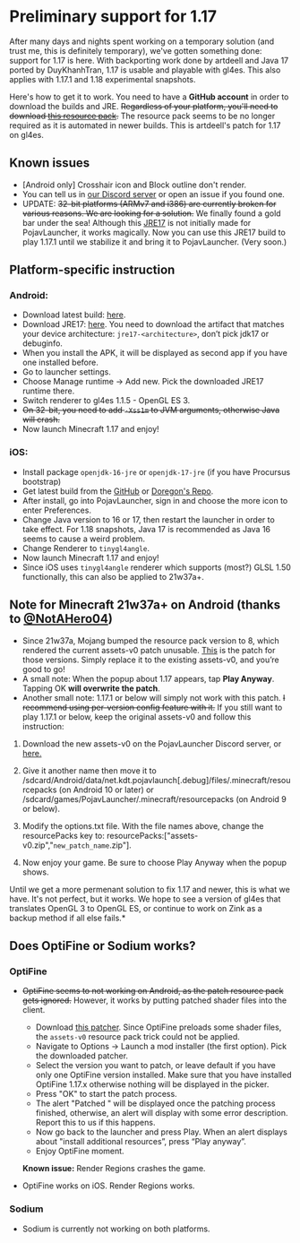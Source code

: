 # Preliminary support for 1.17

After many days and nights spent working on a temporary solution (and trust me, this is definitely temporary), we've gotten something done: support for 1.17 is here. With backporting work done by artdeell and Java 17 ported by DuyKhanhTran, 1.17 is usable and playable with gl4es. This also applies with 1.17.1 and 1.18 experimental snapshots.

Here's how to get it to work. You need to have a **GitHub account** in order to download the builds and JRE. ~~Regardless of your platform, you'll need to download [this resource pack](https://cdn.discordapp.com/attachments/724164160761626624/860864619350065162/assets-v0.zip).~~ The resource pack seems to be no longer required as it is automated in newer builds. This is artdeell's patch for 1.17 on gl4es.

## Known issues
- [Android only] Crosshair icon and Block outline don't render.
- You can tell us in [our Discord server](https://discord.gg/6RpEJda) or open an issue if you found one.
- UPDATE: ~~32-bit platforms (ARMv7 and i386) are currently broken for various reasons. We are looking for a solution.~~ We finally found a gold bar under the sea! Although this [JRE17](https://www.mediafire.com/file/v0xcufgzwgga0jy/jre17-arm-20210914-termux.tar.xz/file) is not initially made for PojavLauncher, it works magically. Now you can use this JRE17 build to play 1.17.1 until we stabilize it and bring it to PojavLauncher. (Very soon.)

## Platform-specific instruction
### Android:
- Download latest build: [here](https://github.com/PojavLauncherTeam/PojavLauncher/actions?query=branch%3Av3_openjdk).
- Download JRE17: [here](https://github.com/PojavLauncherTeam/android-openjdk-build-multiarch/releases/tag/jre17-ec28559). You need to download the artifact that matches your device architecture: `jre17-<architecture>`, don’t pick jdk17 or debuginfo.
- When you install the APK, it will be displayed as second app if you have one installed before.
- Go to launcher settings.
- Choose Manage runtime -> Add new. Pick the downloaded JRE17 runtime there.
- Switch renderer to gl4es 1.1.5 - OpenGL ES 3.
- ~~On 32-bit, you need to add `-Xss1m` to JVM arguments, otherwise Java will crash.~~
- Now launch Minecraft 1.17 and enjoy!

### iOS:
- Install package `openjdk-16-jre` or `openjdk-17-jre` (if you have Procursus bootstrap)
- Get latest build from the [GitHub](https://github.com/PojavLauncherTeam/PojavLauncher_iOS/actions?query=branch%3Amain) or [Doregon's Repo](https://repo.doregon.gq).
- After install, go into PojavLauncher, sign in and choose the more icon to enter Preferences.
- Change Java version to 16 or 17, then restart the launcher in order to take effect. For 1.18 snapshots, Java 17 is recommended as Java 16 seems to cause a weird problem.
- Change Renderer to `tinygl4angle`.
- Now launch Minecraft 1.17 and enjoy!
- Since iOS uses `tinygl4angle` renderer which supports (most?) GLSL 1.50 functionally, this can also be applied to 21w37a+.

## Note for Minecraft 21w37a+ on Android (thanks to [@NotAHero04](https://github.com/NotAHero04))
- Since 21w37a, Mojang bumped the resource pack version to 8, which rendered the current assets-v0 patch unusable. [This](https://cdn.discordapp.com/attachments/724163890803638277/892912425366589460/assets-v0.zip) is the patch for those versions. Simply replace it to the existing assets-v0, and you’re good to go!
- A small note: When the popup about 1.17 appears, tap **Play Anyway**. Tapping OK **will overwrite the patch**.
- Another small note: 1.17.1 or below will simply not work with this patch. ~~I recommend using per-version config feature with it.~~ If you still want to play 1.17.1 or below, keep the original assets-v0 and follow this instruction:

1. Download the new assets-v0 on the PojavLauncher Discord server, or [here.](https://cdn.discordapp.com/attachments/724163890803638277/892912425366589460/assets-v0.zip)

2. Give it another name then move it to /sdcard/Android/data/net.kdt.pojavlaunch[.debug]/files/.minecraft/resourcepacks (on Android 10 or later) or /sdcard/games/PojavLauncher/.minecraft/resourcepacks (on Android 9 or below).

3. Modify the options.txt file.
With the file names above, change the resourcePacks key to:
resourcePacks:["assets-v0.zip","`new_patch_name`.zip"].

4. Now enjoy your game. Be sure to choose Play Anyway when the popup shows.

Until we get a more permenant solution to fix 1.17 and newer, this is what we have. It's not perfect, but it works. We hope to see a version of gl4es that translates OpenGL 3 to OpenGL ES, or continue to work on Zink as a backup method if all else fails.*

## Does OptiFine or Sodium works?
### OptiFine
- ~~OptiFine seems to not working on Android, as the patch resource pack gets ignored.~~ However, it works by putting patched shader files into the client.
  + Download [this patcher](https://cdn.discordapp.com/attachments/724163890803638277/888992640819925032/PojavOF117AssetsPatcher.jar). Since OptiFine preloads some shader files, the `assets-v0` resource pack trick could not be applied.
  + Navigate to Options -> Launch a mod installer (the first option). Pick the downloaded patcher.
  + Select the version you want to patch, or leave default if you have only one OptiFine version installed. Make sure that you have installed OptiFine 1.17.x otherwise nothing will be displayed in the picker.
  + Press "OK" to start the patch process.
  + The alert "Patched <version>" will be displayed once the patching process finished, otherwise, an alert will display with some error description. Report this to us if this happens.
  + Now go back to the launcher and press Play. When an alert displays about "install additional resources”, press “Play anyway”.
  + Enjoy OptiFine moment.

  **Known issue:** Render Regions crashes the game.

- OptiFine works on iOS. Render Regions works.

### Sodium
- Sodium is currently not working on both platforms.

